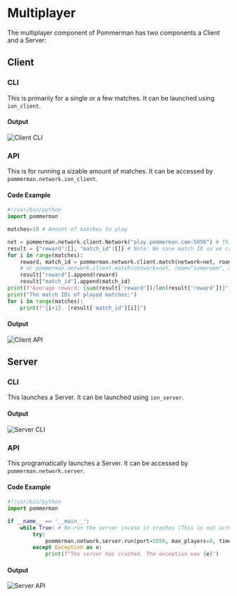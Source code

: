 # Multiplayer
The multiplayer component of Pommerman has two components a Client and a Server:
## Client
### CLI
This is primarily for a single or a few matches. It can be launched using `ion_client`.  
#### Output
![Client CLI](./assets/ion_client_cli.png)
### API
This is for running a sizable amount of matches. It can be accessed by `pommerman.network.ion_client`. 

#### Code Example
```python
#!/usr/bin/python
import pommerman

matches=10 # Amount of matches to play

net = pommerman.network.client.Network("play.pommerman.com:5050") # This is essentially a single player to the server. If you want to have multiple players use one for each player.
result = {"reward":[], "match_id":[]} # Note: We save match ID so we can view replays later
for i in range(matches):
    reward, match_id = pommerman.network.client.match(network=net, room=False, agent=pommerman.agents.SimpleAgent)
    # or pommerman.network.client.match(network=net, room="someroom", agent=pommerman.agents.SimpleAgent)
    result["reward"].append(reward)
    result["match_id"].append(match_id)
print(f"Average reward: {sum(result['reward'])/len(result['reward'])}")
print("The match IDs of played matches:")
for i in range(matches):
    print(f"{i+1}. {result['match_id'][i]}")
```
#### Output
![Client API](./assets/ion_client_py.png)
## Server
### CLI
This launches a Server. It can be launched using `ion_server`.  
#### Output
![Server CLI](./assets/ion_server_cli.png)
### API
This programatically launches a Server. It can be accessed by `pommerman.network.server`.  
#### Code Example
```python
#!/usr/bin/python
import pommerman

if __name__ == '__main__':
    while True: # Re-run the server incase it crashes (This is not actually recommended because you should investigate the error)
        try:
            pommerman.network.server.run(port=5050, max_players=8, timeout=2, mode="PommeTeamCompetition-v0", ui_en=True)
        except Exception as e:
            print(f"The server has crashed. The exception was {e}")
```
#### Output
![Server API](./assets/ion_server_py.png)